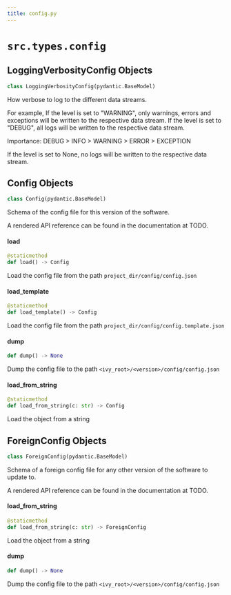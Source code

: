 ```yaml
---
title: config.py
---
```


# `src.types.config`

## LoggingVerbosityConfig Objects

```python
class LoggingVerbosityConfig(pydantic.BaseModel)
```

How verbose to log to the different data streams.

For example, If the level is set to "WARNING", only warnings, errors
and exceptions will be written to the respective data stream. If the
level is set to "DEBUG", all logs will be written to the respective
data stream.

Importance: DEBUG > INFO > WARNING > ERROR > EXCEPTION

If the level is set to None, no logs will be written to the respective
data stream.


## Config Objects

```python
class Config(pydantic.BaseModel)
```

Schema of the config file for this version of the software.

A rendered API reference can be found in the documentation at TODO.


#### load

```python
@staticmethod
def load() -> Config
```

Load the config file from the path `project_dir/config/config.json`


#### load\_template

```python
@staticmethod
def load_template() -> Config
```

Load the config file from the path `project_dir/config/config.template.json`


#### dump

```python
def dump() -> None
```

Dump the config file to the path `<ivy_root>/<version>/config/config.json`


#### load\_from\_string

```python
@staticmethod
def load_from_string(c: str) -> Config
```

Load the object from a string


## ForeignConfig Objects

```python
class ForeignConfig(pydantic.BaseModel)
```

Schema of a foreign config file for any other version of the software
to update to.

A rendered API reference can be found in the documentation at TODO.


#### load\_from\_string

```python
@staticmethod
def load_from_string(c: str) -> ForeignConfig
```

Load the object from a string


#### dump

```python
def dump() -> None
```

Dump the config file to the path `<ivy_root>/<version>/config/config.json`
